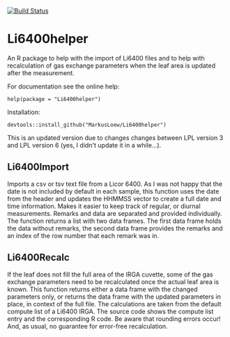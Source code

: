 [![Build Status](https://travis-ci.org/MarkusLoew/Li6400helper.svg?branch=master)](https://travis-ci.org/MarkusLoew/Li6400helper)

Li6400helper
============

An R package to help with the import of Li6400 files and to help with recalculation of gas exchange parameters when the leaf area is updated after the measurement.

For documentation see the online help:

	help(package = "Li6400helper")

Installation:

	devtools::install_github("MarkusLoew/Li6400helper")

This is an updated version due to changes changes between LPL version 3 and LPL version 6 (yes, I didn't update it in a while...).


## Li6400Import

Imports a csv or tsv text file from a Licor 6400. As I was not happy that the date is not included by default in each sample, this function uses the date from the header and updates the HHMMSS vector to create a full date and time information. Makes it easier to keep track of regular, or diurnal measurements. Remarks and data are separated and provided individually. The function returns a list with two data frames. The first data frame holds the data without remarks, the second data frame provides the remarks and an index of the row number that each remark was in. 


## Li6400Recalc

If the leaf does not fill the full area of the IRGA cuvette, some of the gas exchange parameters need to be recalculated once the actual leaf area is known. This function returns either a data frame with the changed parameters only, or returns the data frame with the updated parameters in place, in context of the full file.
The calculations are taken from the default compute list of a Li6400 IRGA. The source code shows the compute list entry and the corresponding R code. Be aware that rounding errors occur! And, as usual, no guarantee for error-free recalculation.

